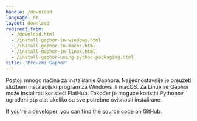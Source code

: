 ```yaml
---
handle: /download
language: hr
layout: download
redirect_from:
  - /download.html
  - /install-gaphor-in-windows.html
  - /install-gaphor-in-macos.html
  - /install-gaphor-in-linux.html
  - /install-gaphor-using-python-packaging.html
title: 'Preuzmi Gaphor'
---
```


Postoji mnogo načina za instaliranje Gaphora. Najjednostavnije je preuzeti
službeni instalacijski program za Windows ili macOS. Za Linux se Gaphor može
instalirati koristeći FlatHub. Također je moguće koristiti Pythonov ugrađeni
`pip` alat ukoliko su sve potrebne ovisnosti instalirane.

If you're a developer, you can find the source code [on
GitHub](https://github.com/gaphor/gaphor).
